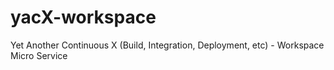 # yacX-workspace
Yet Another Continuous X (Build, Integration, Deployment, etc) - Workspace Micro Service
